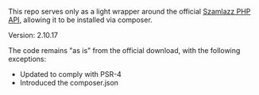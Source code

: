 This repo serves only as a light wrapper around the official [Szamlazz PHP API](https://docs.szamlazz.hu/#php-api), allowing it to be installed via composer.

Version: 2.10.17

The code remains "as is" from the official download, with the following exceptions:

- Updated to comply with PSR-4
- Introduced the composer.json 
